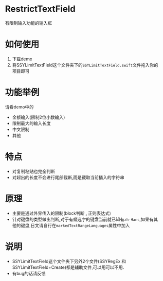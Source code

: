 # RestrictTextField
有限制输入功能的输入框

# 如何使用
1. 下载demo
2. 将SSYLimitTextField这个文件夹下的`SSYLimitTextField.swift`文件拖入你的项目即可

# 功能举例
请看demo中的
- 金额输入(限制2位小数输入)
- 限制最大的输入长度
- 中文限制
- 其他

# 特点
- 对复制粘贴也完全判断
- 对超出的长度不会进行尾部截断,而是截取当前插入的字符串


# 原理
- 主要是通过外界传入的限制(block判断 , 正则表达式)
- 针对键盘的类型做出判断,对于有候选字的键盘当前就已知有`zh-Hans`,如果有其他的键盘,日文请自行在`markedTextRangeLanguages`属性中加入


# 说明
- SSYLimitTextField这个文件夹下另外2个文件(SSYRegEx 和 SSYLimitTextField+Create)都是辅助文件,可以用可以不用.
- 有bug的话请反馈
